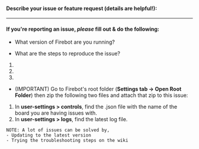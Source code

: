 #### Describe your issue or feature request (details are helpful!):



-----------------------------------------------------------------------
#### If you're reporting an issue, *please* fill out & do the following:

- What version of Firebot are you running?


- What are the steps to reproduce the issue?
1)
2)
3)

- (IMPORTANT) Go to Firebot's root folder (**Settings tab -> Open Root Folder**) then zip the following two files and attach that zip to this issue:

1) In **user-settings > controls**, find the .json file with the name of the board you are having issues with.
2) In **user-settings > logs**, find the latest log file.


```
NOTE: A lot of issues can be solved by,
- Updating to the latest version
- Trying the troubleshooting steps on the wiki
```
